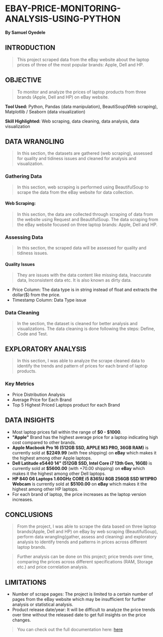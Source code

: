 # EBAY-PRICE-MONITORING-ANALYSIS-USING-PYTHON
**By Samuel Oyedele**

## INTRODUCTION

> This project scraped data from the eBay website about the laptop prices of three of the most popular brands: Apple, Dell and HP.

## OBJECTIVE

> To monitor and analyze the prices of laptop products from three brands (Apple, Dell and HP) on eBay website.

**Tool Used:** Python, Pandas (data manipulation), BeautiSoup(Web scraping), Matplotlib / Seaborn (data visualization)

**Skill Highlighted:** Web scraping, data cleaning, data analysis, data visualization

## DATA WRANGLING

> In this section, the datasets are gathered (web scraping), assessed for quality and tidiness issues and cleaned for analysis and visualization.

### Gathering Data
> In this section, web scraping is performed using BeautifulSoup to scrape the data from the eBay website for data collection.

#### Web Scraping: 
> In this section, the data are collected through scraping of data from the website using Request and BeautifulSoup. The data scraping from the eBay website focused on three laptop brands: Apple, Dell and HP.

### Assessing Data
> In this section, the scraped data will be assessed for quality and tidiness issues.

#### Quality Issues
> They are issues with the data content like missing data, Inaccurate data, Inconsistent data etc. It is also known as dirty data.

- Price Column: The data type is in string instead of float and extracts the dollar($) from the price.
- Timestamp Column: Data Type issue

### Data Cleaning
> In the section, the dataset is cleaned for better analysis and visualizations. The data cleaning is done following the steps: Define, Code and Test.

## EXPLORATORY ANALYSIS
> In this section, I was able to analyze the scrape cleaned data to identify the trends and pattern of prices for each brand of laptop products.

### Key Metrics
- Price Distribution Analysis
- Average Price for Each Brand
- Top 5 Highest Priced Laptops product for each Brand

## DATA INSIGHTS
- Most laptop prices fall within the range of **$0 - $1000**.
- **"Apple"** Brand has the highest average price for a laptop indicating high cost compared to other brands.
- **Apple Macbook Pro 16 (512GB SSD, APPLE M3 PRO, 36GB RAM)** is currently sold at **$2249.99** (with free shipping) on **eBay** which makes it the highest among other Apple laptops.
- **Dell Latitude e5440 14" (512GB SSD, Intel Core i7 13th Gen, 16GB)** is currently sold at **$5600.00** (with +70.00 shipping) on **eBay** which makes it the highest among other Dell laptops.
- **HP 840 G6 Laptops 1.60GHz CORE i5 8365U 8GB 256GB SSD W11PRO Webcam** is currently sold at **$5100.00** on **eBay** which makes it the highest among other HP laptops.
-  For each brand of laptop, the price increases as the laptop version increases.

## CONCLUSIONS
> From the project, I was able to scrape the data based on three laptop brands(Apple, Dell and HP) on eBay by web scraping (BeautifulSoup), perform data wrangling(gather, assess and cleaning) and exploratory analysis to identify trends and patterns in prices across different laptop brands.

> Further analysis can be done on this project; price trends over time, comparing the prices across different specifications (RAM, Storage etc.) and price correlation analysis.

## LIMITATIONS
- Number of scrape pages: The project is limited to a certain number of pages from the eBay website which may be insufficient for further analysis or statistical analysis.
- Product release date/year: It will be difficult to analyze the price trends over time without the released date to get full insights on the price changes.

> You can check out the full documentation here: <a href='https://medium.com/@samueloyedele/ecommerce-price-monitoring-analysis-using-python-laptop-7ddca1fa8fdf'>here</a>


